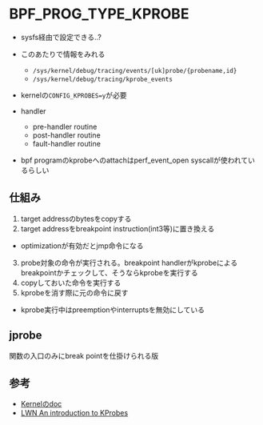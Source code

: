 # BPF_PROG_TYPE_KPROBE

* sysfs経由で設定できる..?
* このあたりで情報をみれる
  * `/sys/kernel/debug/tracing/events/[uk]probe/{probename,id}`
  * `/sys/kernel/debug/tracing/kprobe_events`
* kernelの`CONFIG_KPROBES=y`が必要

* handler
  * pre-handler routine
  * post-handler routine
  * fault-handler routine

* bpf programのkprobeへのattachはperf_event_open syscallが使われているらしい

## 仕組み

1. target addressのbytesをcopyする
2. target addressをbreakpoint instruction(int3等)に置き換える
  * optimizationが有効だとjmp命令になる 
3. probe対象の命令が実行される。breakpoint handlerがkprobeによるbreakpointかチェックして、そうならkprobeを実行する
4. copyしておいた命令を実行する
5. kprobeを消す際に元の命令に戻す

* kprobe実行中はpreemptionやinterruptsを無効にしている


## jprobe

関数の入口のみにbreak pointを仕掛けられる版


## 参考

- [Kernelのdoc](https://docs.kernel.org/trace/kprobes.html#kprobes-archs-supported)
- [LWN An introduction to KProbes](https://lwn.net/Articles/132196/)
